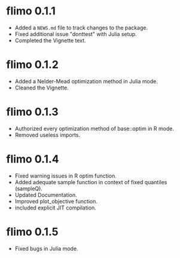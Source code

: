 # flimo 0.1.1

* Added a `NEWS.md` file to track changes to the package.
* Fixed additional issue "donttest" with Julia setup.
* Completed the Vignette text.

# flimo 0.1.2

* Added a Nelder-Mead optimization method in Julia mode.
* Cleaned the Vignette.

# flimo 0.1.3

* Authorized every optimization method of base::optim in R mode.
* Removed useless imports.

# flimo 0.1.4

* Fixed warning issues in R optim function.
* Added adequate sample function in context of fixed quantiles (sampleQ).
* Updated Documentation.
* Improved plot_objective function.
* included explicit JIT compilation.

# flimo 0.1.5

* Fixed bugs in Julia mode.

